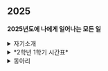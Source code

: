 ## 2025

**2025년도에 나에게 일어나는 모든 일**
<details>
  <summary>자기소개</summary>
   # 이름 : 김영광<br>
  # 학교 : 국민대학교<br>
  # 학과 : 소프트웨어학부<br>
  # 학번 : 20243033 (2학년)<br>
  백준 계정 : https://solved.ac/profile/rladudrhkd9563
</details>

<details>
  <summary>*2학년 1학기 시간표*</summary>
  <img src="1학기_시간표.jpg" alt="시간표" width="500" />
</details>

<details>
  <summary>동아리 </summary>
  # CCC (Campus Crusade for Christ) <br>
  활동 : <br>
  순모임 <br>
  채플 <br>
<br>
  #KPSC (Kookmin Problem Solving Club) <br>
   활동 : <br>
  gold challenge <br>
  체스 AI 강화학습 특강 (KPSC&AIM) <br>
  국민대학교X중앙대학교 연합 프로그래밍 대회 (예정) <br>
<br>
  #KRAFT(예정) <br>
  
</details>
